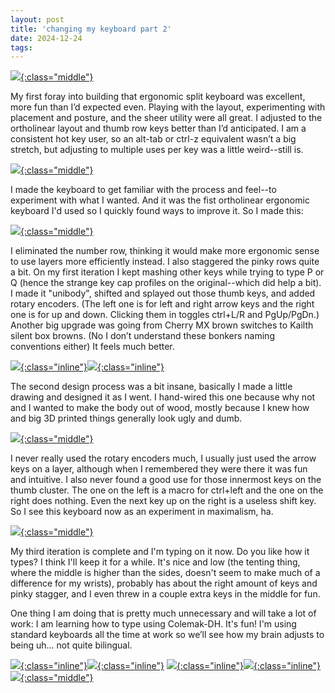 ```yaml
---
layout: post
title: 'changing my keyboard part 2'
date: 2024-12-24
tags:
---
```

[![](/assets/2024/first2-th.jpg){:class="middle"}](/assets/2024/first2.jpg)

My first foray into building that ergonomic split keyboard was excellent, more fun than I’d expected even. Playing with the layout, experimenting with placement and posture, and the sheer utility were all great. I adjusted to the ortholinear layout and thumb row keys better than I’d anticipated. I am a consistent hot key user, so an alt-tab or ctrl-z equivalent wasn’t a big stretch, but adjusting to multiple uses per key was a little weird--still is.

[![](/assets/2024/first4-th.jpg){:class="middle"}](/assets/2024/first4.jpg)

I made the keyboard to get familiar with the process and feel--to experiment with what I wanted. And it was the fist ortholinear ergonomic keyboard I'd used so I quickly found ways to improve it. So I made this:

[![](/assets/2024/second1-th.jpg){:class="middle"}](/assets/2024/second1.jpg)

I eliminated the number row, thinking it would make more ergonomic sense to use layers more efficiently instead. I also staggered the pinky rows quite a bit. On my first iteration I kept mashing other keys while trying to type P or Q (hence the strange key cap profiles on the original--which did help a bit). I made it "unibody", shifted and splayed out those thumb keys, and added rotary encoders. (The left one is for left and right arrow keys and the right one is for up and down. Clicking them in toggles ctrl+L/R and PgUp/PgDn.) Another big upgrade was going from Cherry MX brown switches to Kailth silent box browns. (No I don’t understand these bonkers naming conventions either) It feels much better.

<span style="text-align:center;">[![](/assets/2024/second2-th.jpg){:class="inline"}](/assets/2024/second2.jpg)[![](/assets/2024/second3-th.jpg){:class="inline"}](/assets/2024/second3.jpg)</span>

The second design process was a bit insane, basically I made a little drawing and designed it as I went. I hand-wired this one because why not and I wanted to make the body out of wood, mostly because I knew how and big 3D printed things generally look ugly and dumb.

[![](/assets/2024/second4-th.jpg){:class="middle"}](/assets/2024/second4.jpg)

I never really used the rotary encoders much, I usually just used the arrow keys on a layer, although when I remembered they were there it was fun and intuitive. I also never found a good use for those innermost keys on the thumb cluster. The one on the left is a macro for ctrl+left and the one on the right does nothing. Even the next key up on the right is a useless shift key. So I see this keyboard now as an experiment in maximalism, ha.

[![](/assets/2024/third1-th.jpg){:class="middle"}](/assets/2024/third1.jpg)

My third iteration is complete and I'm typing on it now. Do you like how it types? I think I'll keep it for a while. It's nice and low (the tenting thing, where the middle is higher than the sides, doesn't seem to make much of a difference for my wrists), probably has about the right amount of keys and pinky stagger, and I even threw in a couple extra keys in the middle for fun.

One thing I am doing that is pretty much unnecessary and will take a lot of work: I am learning how to type using Colemak-DH. It's fun! I'm using standard keyboards all the time at work so we’ll see how my brain adjusts to being uh… not quite bilingual.

<span style="text-align:center;">[![](/assets/2024/third2-th.jpg){:class="inline"}](/assets/2024/third2.jpg)[![](/assets/2024/third3-th.jpg){:class="inline"}](/assets/2024/third3.jpg)
[![](/assets/2024/third4-th.jpg){:class="inline"}](/assets/2024/third4.jpg)[![](/assets/2024/third5-th.jpg){:class="inline"}](/assets/2024/third5.jpg)</span>
[![](/assets/2024/pcb-th.jpg){:class="middle"}](/assets/2024/pcb.jpg)